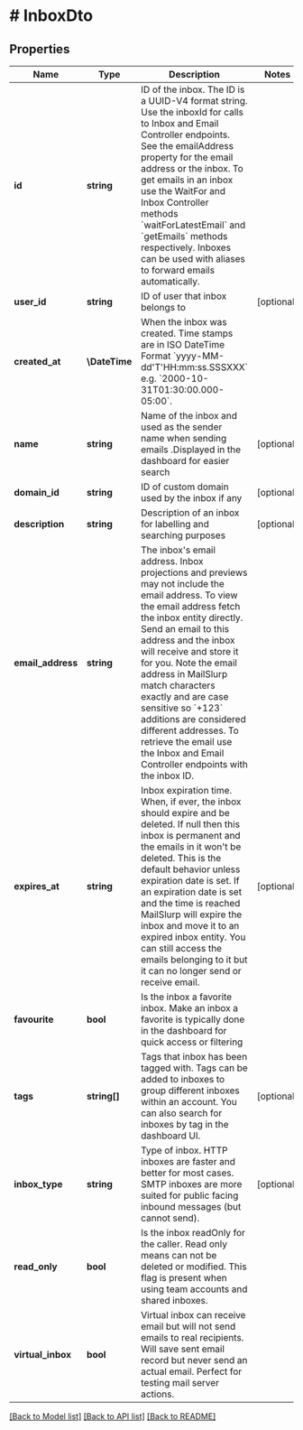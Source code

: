 # # InboxDto

## Properties

Name | Type | Description | Notes
------------ | ------------- | ------------- | -------------
**id** | **string** | ID of the inbox. The ID is a UUID-V4 format string. Use the inboxId for calls to Inbox and Email Controller endpoints. See the emailAddress property for the email address or the inbox. To get emails in an inbox use the WaitFor and Inbox Controller methods &#x60;waitForLatestEmail&#x60; and &#x60;getEmails&#x60; methods respectively. Inboxes can be used with aliases to forward emails automatically. |
**user_id** | **string** | ID of user that inbox belongs to | [optional]
**created_at** | **\DateTime** | When the inbox was created. Time stamps are in ISO DateTime Format &#x60;yyyy-MM-dd&#39;T&#39;HH:mm:ss.SSSXXX&#x60; e.g. &#x60;2000-10-31T01:30:00.000-05:00&#x60;. |
**name** | **string** | Name of the inbox and used as the sender name when sending emails .Displayed in the dashboard for easier search | [optional]
**domain_id** | **string** | ID of custom domain used by the inbox if any | [optional]
**description** | **string** | Description of an inbox for labelling and searching purposes | [optional]
**email_address** | **string** | The inbox&#39;s email address. Inbox projections and previews may not include the email address. To view the email address fetch the inbox entity directly. Send an email to this address and the inbox will receive and store it for you. Note the email address in MailSlurp match characters exactly and are case sensitive so &#x60;+123&#x60; additions are considered different addresses. To retrieve the email use the Inbox and Email Controller endpoints with the inbox ID. |
**expires_at** | **string** | Inbox expiration time. When, if ever, the inbox should expire and be deleted. If null then this inbox is permanent and the emails in it won&#39;t be deleted. This is the default behavior unless expiration date is set. If an expiration date is set and the time is reached MailSlurp will expire the inbox and move it to an expired inbox entity. You can still access the emails belonging to it but it can no longer send or receive email. | [optional]
**favourite** | **bool** | Is the inbox a favorite inbox. Make an inbox a favorite is typically done in the dashboard for quick access or filtering |
**tags** | **string[]** | Tags that inbox has been tagged with. Tags can be added to inboxes to group different inboxes within an account. You can also search for inboxes by tag in the dashboard UI. | [optional]
**inbox_type** | **string** | Type of inbox. HTTP inboxes are faster and better for most cases. SMTP inboxes are more suited for public facing inbound messages (but cannot send). | [optional]
**read_only** | **bool** | Is the inbox readOnly for the caller. Read only means can not be deleted or modified. This flag is present when using team accounts and shared inboxes. |
**virtual_inbox** | **bool** | Virtual inbox can receive email but will not send emails to real recipients. Will save sent email record but never send an actual email. Perfect for testing mail server actions. |

[[Back to Model list]](../../README#models) [[Back to API list]](../../README#endpoints) [[Back to README]](../../README)
